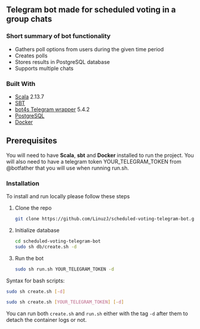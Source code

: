 ## Telegram bot made for scheduled voting in a group chats

### Short summary of bot functionality
- Gathers poll options from users during the given time period
- Creates polls
- Stores results in PostgreSQL database
- Supports multiple chats


### Built With

  - [Scala](http://www.scala-lang.org/) 2.13.7
  - [SBT](http://www.scala-sbt.org/)
  - [bot4s Telegram wrapper](https://github.com/bot4s/telegram) 5.4.2
  - [PostgreSQL](https://www.postgresql.org/)
  - [Docker](https://www.docker.com/)


## Prerequisites

You will need to have **Scala**, **sbt** and **Docker** installed to run the project.
You will also need to have a telegram token YOUR_TELEGRAM_TOKEN from @botfather that you will use when running run.sh.

### Installation

To install and run locally please follow these steps

1. Clone the repo
   ```sh
   git clone https://github.com/LinuzJ/scheduled-voting-telegram-bot.git
   ```
2. Initialize database
   ```sh
   cd scheduled-voting-telegram-bot
   sudo sh db/create.sh -d
   ```
3. Run the bot
   ```sh
   sudo sh run.sh YOUR_TELEGRAM_TOKEN -d
   ```
Syntax for bash scripts:

```sh
sudo sh create.sh [-d]
```

```sh
sudo sh create.sh [YOUR_TELEGRAM_TOKEN] [-d]
```

You can run both ```create.sh``` and ```run.sh``` either with the tag ```-d``` after them to detach the container logs or not.
